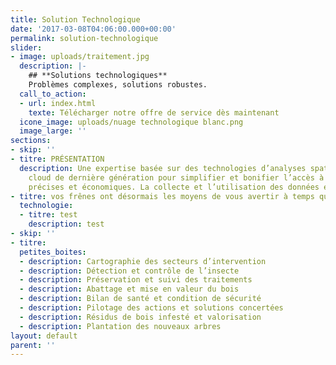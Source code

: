 ```yaml
---
title: Solution Technologique
date: '2017-03-08T04:06:00.000+00:00'
permalink: solution-technologique
slider:
- image: uploads/traitement.jpg
  description: |-
    ## **Solutions technologiques**
    Problèmes complexes, solutions robustes.
  call_to_action:
  - url: index.html
    texte: Télécharger notre offre de service dès maintenant
  icone_image: uploads/nuage technologique blanc.png
  image_large: ''
sections:
- skip: ''
- titre: PRÉSENTATION
  description: Une expertise basée sur des technologies d’analyses spatiales et le
    cloud de dernière génération pour simplifier et bonifier l’accès à des décisions
    précises et économiques. La collecte et l’utilisation des données en temps réel.
- titre: vos frênes ont désormais les moyens de vous avertir à temps qu’ils sont attaqués.
  technologie:
  - titre: test
    description: test
- skip: ''
- titre: 
  petites_boites:
  - description: Cartographie des secteurs d’intervention
  - description: Détection et contrôle de l’insecte
  - description: Préservation et suivi des traitements
  - description: Abattage et mise en valeur du bois
  - description: Bilan de santé et condition de sécurité
  - description: Pilotage des actions et solutions concertées
  - description: Résidus de bois infesté et valorisation
  - description: Plantation des nouveaux arbres
layout: default
parent: ''
---
```

